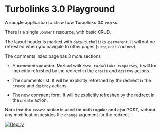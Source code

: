 # Turbolinks 3.0 Playground

A sample application to show how Turbolinks 3.0 works.

There is a single `Comment` resource, with basic CRUD.

The layout header is marked with `data-turbolinks-permanent`. It will not be refreshed when you navigate to other pages (`show`, `edit` and `new`).

The comments index page has 3 more sections:

- A comments counter. Marked with `data-turbolinks-temporary`, it will be implicitly refreshed by the redirect in the `create` and `destroy` actions.

- The comments list. It will be explicitly refreshed by the redirect in the `create` and `destroy` actions.

- The new comment form. It will be explicitly refreshed by the redirect in the `create` action.

Note that the `create` action is used for both regular and ajax POST, without any modification besides the `change` argument for the redirect.

[![Deploy](https://www.herokucdn.com/deploy/button.png)](https://heroku.com/deploy)
